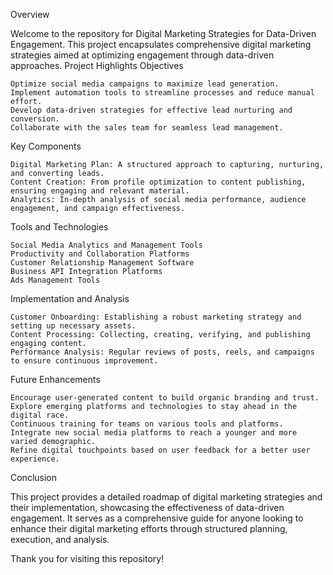 Overview

Welcome to the repository for Digital Marketing Strategies for Data-Driven Engagement. This project encapsulates comprehensive digital marketing strategies aimed at optimizing engagement through data-driven approaches.
Project Highlights
Objectives

    Optimize social media campaigns to maximize lead generation.
    Implement automation tools to streamline processes and reduce manual effort.
    Develop data-driven strategies for effective lead nurturing and conversion.
    Collaborate with the sales team for seamless lead management.

Key Components

    Digital Marketing Plan: A structured approach to capturing, nurturing, and converting leads.
    Content Creation: From profile optimization to content publishing, ensuring engaging and relevant material.
    Analytics: In-depth analysis of social media performance, audience engagement, and campaign effectiveness.

Tools and Technologies

    Social Media Analytics and Management Tools
    Productivity and Collaboration Platforms
    Customer Relationship Management Software
    Business API Integration Platforms
    Ads Management Tools

Implementation and Analysis

    Customer Onboarding: Establishing a robust marketing strategy and setting up necessary assets.
    Content Processing: Collecting, creating, verifying, and publishing engaging content.
    Performance Analysis: Regular reviews of posts, reels, and campaigns to ensure continuous improvement.

Future Enhancements

    Encourage user-generated content to build organic branding and trust.
    Explore emerging platforms and technologies to stay ahead in the digital race.
    Continuous training for teams on various tools and platforms.
    Integrate new social media platforms to reach a younger and more varied demographic.
    Refine digital touchpoints based on user feedback for a better user experience.

Conclusion

This project provides a detailed roadmap of digital marketing strategies and their implementation, showcasing the effectiveness of data-driven engagement. It serves as a comprehensive guide for anyone looking to enhance their digital marketing efforts through structured planning, execution, and analysis.

Thank you for visiting this repository!
